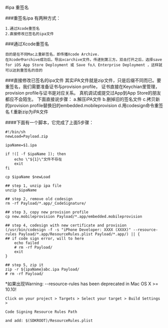 #ipa 重签名

###重签名ipa 有两种方式：
	
	1.通过Xcode重签名
	2.直接修改已签名的ipa文件

###通过Xcode重签名
	
	目的是在不同Mac上重新签名，即传播Xcode Archive.
	在Xcode中archive成功后，导出xcarchive文件。传递到第三方。双击打开之后，选择save for iOS App Store Deployment 或 Save fo人 Enterprise Deployment ，这样就可以达到重签名的目的

###直接修改已签名的ipa文件
	其实iPA文件就是zip文件，只是后缀不同而已。要重签名，我们需要准备证书与provision profile， 证书直接在Keychian里管理，provision profile与证书是对应关系。 真机调试或提交过App到App Store的朋友都应不会陌生。
	下面直接说步骤：
	a.解压iPA文件
	b.删掉旧的签名文件
	c.拷贝新的provision profile替换旧的embedded.mobileprovision
	d.用codesign命令重签名
	f.重新zip为iPA文件
	
####下面有一个脚本，它完成了上面5步骤：



	#!/bin/sh
	newLoad=Payload.zip
	
	ipaName=$1.ipa
	
	if !([ -f $ipaName ]); then
		echo \"${1}\"文件不存在
		exit
	fi

	cp $ipaName $newLoad
	
	## step 1, unzip ipa file
	unzip $ipaName
	
	## step 2, remove old codesign
	rm -rf Payload/*.app/_CodeSignature/
	
	## step 3, copy new provision profile
	cp new.mobileprovision Payload/*.app/embedded.mobileprovision
	
	## step 4, codesign with new certificate and provision
	(/usr/bin/codesign -f -s "iPhone Developer: XXXX (XXXX)" --resource-rules Payload/*.app/ResourceRules.plist Payload/*.app/) || {
	## if code sign error, will to here
		echo failed
		# rm -rf Payload/
		exit
	}
	
	## step 5, zip it
	zip -r ${ipaName}abc.ipa Payload/
	# rm -rf Payload/

*如果出现Warning: --resource-rules has been deprecated in Mac OS X >= 10.10!
	
	Click on your project > Targets > Select your target > Build Settings >
	
	Code Signing Resource Rules Path
	
	and add: $(SDKROOT)/ResourceRules.plist